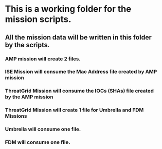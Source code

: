 # This is a working folder for the mission scripts.

## All the mission data will be written in this folder by the scripts. 

### AMP mission will create 2 files.
### ISE Mission will consume the Mac Address file created by AMP mission
### ThreatGrid Mission will consume the IOCs (SHAs) file created by the AMP mission
### ThreatGrid Mission will create 1 file for Umbrella and FDM Missions
### Umbrella will consume one file.
### FDM will consume one file.
